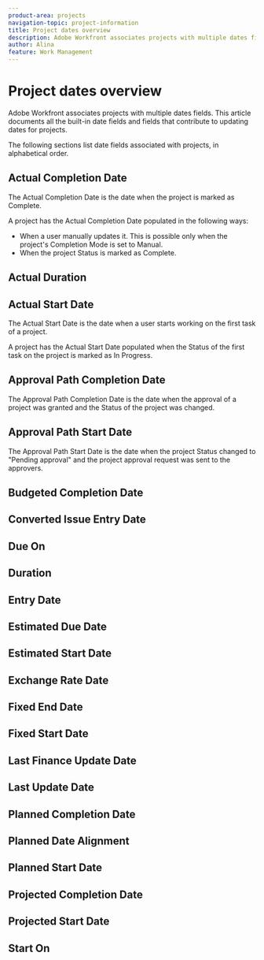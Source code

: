 ```yaml
---
product-area: projects
navigation-topic: project-information
title: Project dates overview
description: Adobe Workfront associates projects with multiple dates fields. This article documents all the built-in date fields for projects.
author: Alina
feature: Work Management
---
```


<!--add to TOC and miniTOC-->

# Project dates overview

Adobe Workfront associates projects with multiple dates fields. This article documents all the built-in date fields and fields that contribute to updating dates for projects. 

The following sections list date fields associated with projects, in alphabetical order. 

## Actual Completion Date

The Actual Completion Date is the date when the project is marked as Complete. 

A project has the Actual Completion Date populated in the following ways:

* When a user manually updates it. This is possible only when the project's Completion Mode is set to Manual.
* When the project Status is marked as Complete. 

## Actual Duration

## Actual Start Date

The Actual Start Date is the date when a user starts working on the first task of a project.

A project has the Actual Start Date populated when the Status of the first task on the project is marked as In Progress.

## Approval Path Completion Date

The Approval Path Completion Date is the date when the approval of a project was granted and the Status of the project was changed. 

## Approval Path Start Date

The Approval Path Start Date is the date when the project Status changed to "Pending approval" and the project approval request was sent to the approvers. 

## Budgeted Completion Date

## Converted Issue Entry Date

## Due On

## Duration

## Entry Date

## Estimated Due Date

## Estimated Start Date

## Exchange Rate Date

## Fixed End Date

## Fixed Start Date

## Last Finance Update Date

## Last Update Date

## Planned Completion Date

## Planned Date Alignment

## Planned Start Date

## Projected Completion Date

## Projected Start Date

## Start On





